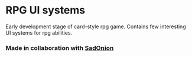 # RPG UI systems
Early development stage of card-style rpg game. Contains few interesting UI systems for rpg abilities.  
### Made in collaboration with [SadOnion](https://github.com/SadOnion)
